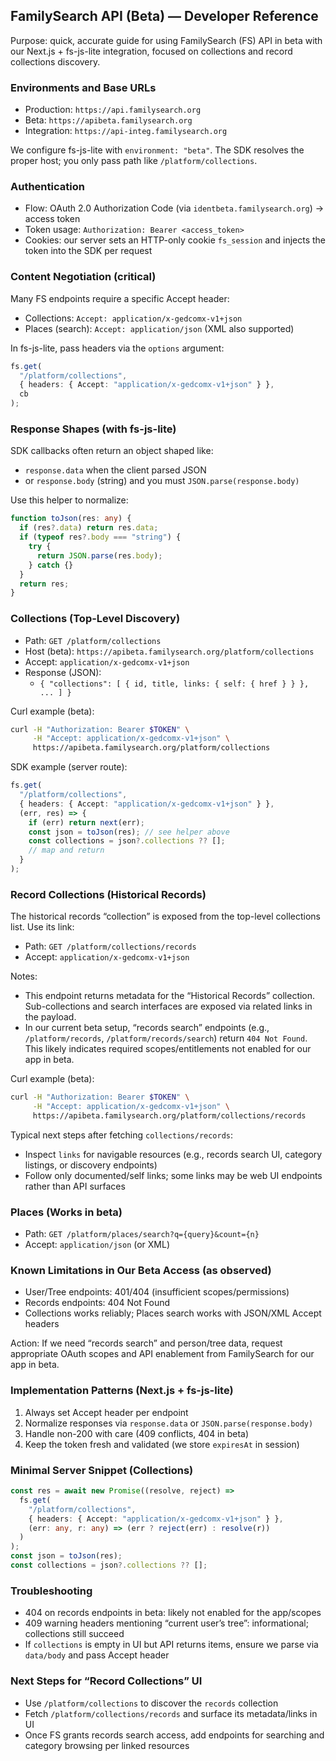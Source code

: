 ## FamilySearch API (Beta) — Developer Reference

Purpose: quick, accurate guide for using FamilySearch (FS) API in beta with our Next.js + fs-js-lite integration, focused on collections and record collections discovery.

### Environments and Base URLs

- Production: `https://api.familysearch.org`
- Beta: `https://apibeta.familysearch.org`
- Integration: `https://api-integ.familysearch.org`

We configure fs-js-lite with `environment: "beta"`. The SDK resolves the proper host; you only pass path like `/platform/collections`.

### Authentication

- Flow: OAuth 2.0 Authorization Code (via `identbeta.familysearch.org`) → access token
- Token usage: `Authorization: Bearer <access_token>`
- Cookies: our server sets an HTTP-only cookie `fs_session` and injects the token into the SDK per request

### Content Negotiation (critical)

Many FS endpoints require a specific Accept header:

- Collections: `Accept: application/x-gedcomx-v1+json`
- Places (search): `Accept: application/json` (XML also supported)

In fs-js-lite, pass headers via the `options` argument:

```ts
fs.get(
  "/platform/collections",
  { headers: { Accept: "application/x-gedcomx-v1+json" } },
  cb
);
```

### Response Shapes (with fs-js-lite)

SDK callbacks often return an object shaped like:

- `response.data` when the client parsed JSON
- or `response.body` (string) and you must `JSON.parse(response.body)`

Use this helper to normalize:

```ts
function toJson(res: any) {
  if (res?.data) return res.data;
  if (typeof res?.body === "string") {
    try {
      return JSON.parse(res.body);
    } catch {}
  }
  return res;
}
```

### Collections (Top-Level Discovery)

- Path: `GET /platform/collections`
- Host (beta): `https://apibeta.familysearch.org/platform/collections`
- Accept: `application/x-gedcomx-v1+json`
- Response (JSON):
  - `{ "collections": [ { id, title, links: { self: { href } } }, ... ] }`

Curl example (beta):

```bash
curl -H "Authorization: Bearer $TOKEN" \
     -H "Accept: application/x-gedcomx-v1+json" \
     https://apibeta.familysearch.org/platform/collections
```

SDK example (server route):

```ts
fs.get(
  "/platform/collections",
  { headers: { Accept: "application/x-gedcomx-v1+json" } },
  (err, res) => {
    if (err) return next(err);
    const json = toJson(res); // see helper above
    const collections = json?.collections ?? [];
    // map and return
  }
);
```

### Record Collections (Historical Records)

The historical records “collection” is exposed from the top-level collections list. Use its link:

- Path: `GET /platform/collections/records`
- Accept: `application/x-gedcomx-v1+json`

Notes:

- This endpoint returns metadata for the “Historical Records” collection. Sub-collections and search interfaces are exposed via related links in the payload.
- In our current beta setup, “records search” endpoints (e.g., `/platform/records`, `/platform/records/search`) return `404 Not Found`. This likely indicates required scopes/entitlements not enabled for our app in beta.

Curl example (beta):

```bash
curl -H "Authorization: Bearer $TOKEN" \
     -H "Accept: application/x-gedcomx-v1+json" \
     https://apibeta.familysearch.org/platform/collections/records
```

Typical next steps after fetching `collections/records`:

- Inspect `links` for navigable resources (e.g., records search UI, category listings, or discovery endpoints)
- Follow only documented/self links; some links may be web UI endpoints rather than API surfaces

### Places (Works in beta)

- Path: `GET /platform/places/search?q={query}&count={n}`
- Accept: `application/json` (or XML)

### Known Limitations in Our Beta Access (as observed)

- User/Tree endpoints: 401/404 (insufficient scopes/permissions)
- Records endpoints: 404 Not Found
- Collections works reliably; Places search works with JSON/XML Accept headers

Action: If we need “records search” and person/tree data, request appropriate OAuth scopes and API enablement from FamilySearch for our app in beta.

### Implementation Patterns (Next.js + fs-js-lite)

1. Always set Accept header per endpoint
2. Normalize responses via `response.data` or `JSON.parse(response.body)`
3. Handle non-200 with care (409 conflicts, 404 in beta)
4. Keep the token fresh and validated (we store `expiresAt` in session)

### Minimal Server Snippet (Collections)

```ts
const res = await new Promise((resolve, reject) =>
  fs.get(
    "/platform/collections",
    { headers: { Accept: "application/x-gedcomx-v1+json" } },
    (err: any, r: any) => (err ? reject(err) : resolve(r))
  )
);
const json = toJson(res);
const collections = json?.collections ?? [];
```

### Troubleshooting

- 404 on records endpoints in beta: likely not enabled for the app/scopes
- 409 warning headers mentioning “current user’s tree”: informational; collections still succeed
- If `collections` is empty in UI but API returns items, ensure we parse via `data/body` and pass Accept header

### Next Steps for “Record Collections” UI

- Use `/platform/collections` to discover the `records` collection
- Fetch `/platform/collections/records` and surface its metadata/links in UI
- Once FS grants records search access, add endpoints for searching and category browsing per linked resources
